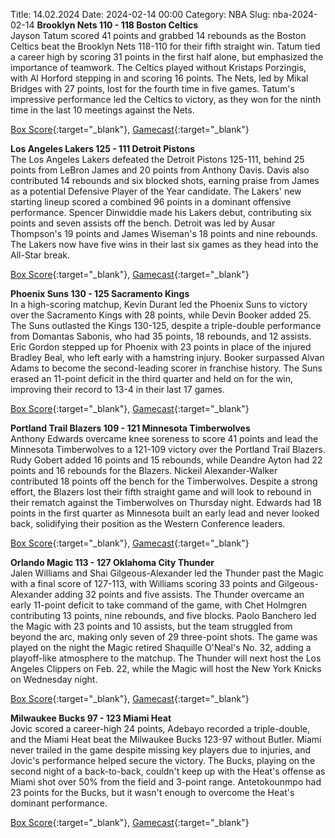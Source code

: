 Title: 14.02.2024
Date: 2024-02-14 00:00
Category: NBA 
Slug: nba-2024-02-14 
**Brooklyn Nets 110 - 118 Boston Celtics**  
Jayson Tatum scored 41 points and grabbed 14 rebounds as the Boston Celtics beat the Brooklyn Nets 118-110 for their fifth straight win. Tatum tied a career high by scoring 31 points in the first half alone, but emphasized the importance of teamwork. The Celtics played without Kristaps Porzingis, with Al Horford stepping in and scoring 16 points. The Nets, led by Mikal Bridges with 27 points, lost for the fourth time in five games. Tatum's impressive performance led the Celtics to victory, as they won for the ninth time in the last 10 meetings against the Nets. 

[Box Score](https://www.nba.com/game/bos-vs-bkn-0022300771/box-score){:target="_blank"}, [Gamecast](https://www.nba.com/game/bos-vs-bkn-0022300771){:target="_blank"}<br>

**Los Angeles Lakers 125 - 111 Detroit Pistons**  
The Los Angeles Lakers defeated the Detroit Pistons 125-111, behind 25 points from LeBron James and 20 points from Anthony Davis. Davis also contributed 14 rebounds and six blocked shots, earning praise from James as a potential Defensive Player of the Year candidate. The Lakers' new starting lineup scored a combined 96 points in a dominant offensive performance. Spencer Dinwiddie made his Lakers debut, contributing six points and seven assists off the bench. Detroit was led by Ausar Thompson's 19 points and James Wiseman's 18 points and nine rebounds. The Lakers now have five wins in their last six games as they head into the All-Star break. 

[Box Score](https://www.nba.com/game/det-vs-lal-0022300776/box-score){:target="_blank"}, [Gamecast](https://www.nba.com/game/det-vs-lal-0022300776){:target="_blank"}<br>

**Phoenix Suns 130 - 125 Sacramento Kings**  
In a high-scoring matchup, Kevin Durant led the Phoenix Suns to victory over the Sacramento Kings with 28 points, while Devin Booker added 25. The Suns outlasted the Kings 130-125, despite a triple-double performance from Domantas Sabonis, who had 35 points, 18 rebounds, and 12 assists. Eric Gordon stepped up for Phoenix with 23 points in place of the injured Bradley Beal, who left early with a hamstring injury. Booker surpassed Alvan Adams to become the second-leading scorer in franchise history. The Suns erased an 11-point deficit in the third quarter and held on for the win, improving their record to 13-4 in their last 17 games. 

[Box Score](https://www.nba.com/game/sac-vs-phx-0022300774/box-score){:target="_blank"}, [Gamecast](https://www.nba.com/game/sac-vs-phx-0022300774){:target="_blank"}<br>

**Portland Trail Blazers 109 - 121 Minnesota Timberwolves**  
Anthony Edwards overcame knee soreness to score 41 points and lead the Minnesota Timberwolves to a 121-109 victory over the Portland Trail Blazers. Rudy Gobert added 16 points and 15 rebounds, while Deandre Ayton had 22 points and 16 rebounds for the Blazers. Nickeil Alexander-Walker contributed 18 points off the bench for the Timberwolves. Despite a strong effort, the Blazers lost their fifth straight game and will look to rebound in their rematch against the Timberwolves on Thursday night. Edwards had 18 points in the first quarter as Minnesota built an early lead and never looked back, solidifying their position as the Western Conference leaders. 

[Box Score](https://www.nba.com/game/min-vs-por-0022300775/box-score){:target="_blank"}, [Gamecast](https://www.nba.com/game/min-vs-por-0022300775){:target="_blank"}<br>

**Orlando Magic 113 - 127 Oklahoma City Thunder**  
Jalen Williams and Shai Gilgeous-Alexander led the Thunder past the Magic with a final score of 127-113, with Williams scoring 33 points and Gilgeous-Alexander adding 32 points and five assists. The Thunder overcame an early 11-point deficit to take command of the game, with Chet Holmgren contributing 13 points, nine rebounds, and five blocks. Paolo Banchero led the Magic with 23 points and 10 assists, but the team struggled from beyond the arc, making only seven of 29 three-point shots. The game was played on the night the Magic retired Shaquille O'Neal's No. 32, adding a playoff-like atmosphere to the matchup. The Thunder will next host the Los Angeles Clippers on Feb. 22, while the Magic will host the New York Knicks on Wednesday night. 

[Box Score](https://www.nba.com/game/okc-vs-orl-0022300772/box-score){:target="_blank"}, [Gamecast](https://www.nba.com/game/okc-vs-orl-0022300772){:target="_blank"}<br>

**Milwaukee Bucks 97 - 123 Miami Heat**  
Jovic scored a career-high 24 points, Adebayo recorded a triple-double, and the Miami Heat beat the Milwaukee Bucks 123-97 without Butler. Miami never trailed in the game despite missing key players due to injuries, and Jovic's performance helped secure the victory. The Bucks, playing on the second night of a back-to-back, couldn't keep up with the Heat's offense as Miami shot over 50% from the field and 3-point range. Antetokounmpo had 23 points for the Bucks, but it wasn't enough to overcome the Heat's dominant performance. 

[Box Score](https://www.nba.com/game/mia-vs-mil-0022300773/box-score){:target="_blank"}, [Gamecast](https://www.nba.com/game/mia-vs-mil-0022300773){:target="_blank"}<br>


